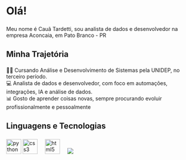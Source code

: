 <h1 align='left'>Olá!</h1>

###

<p align='left'>Meu nome é Cauã Tardetti, sou analista de dados e desenvolvedor na empresa Aconcaia, em Pato Branco - PR</p>

###

<h2 align='left'>Minha Trajetória</h2>

###

<p align='left'>🧑‍💻 Cursando Análise e Desenvolvimento de Sistemas pela UNIDEP, no terceiro período.<br>💻 Analista de dados e desenvolvedor, com foco em automações, integrações, IA e análise de dados.<br>
📊 Gosto de aprender coisas novas, sempre procurando evoluir profissionalmente e pessoalmente<br></p>

###

<h2 align='left'>Linguagens e Tecnologias</h2>

###

<div align='left'>
  <img src="https://s3.dualstack.us-east-2.amazonaws.com/pythondotorg-assets/media/files/python-logo-only.svg" height="40" alt="python logo"/>
  <img src="https://cdn.jsdelivr.net/gh/devicons/devicon/icons/css3/css3-original.svg" height="40" alt="css3 logo"/>
  <img width='12'/>
  <img src="https://cdn.jsdelivr.net/gh/devicons/devicon/icons/html5/html5-original.svg" height="40" alt="html5 logo"/>
  <img width='12'/>
  <img src="https://github.com/cauatardetti/cauatardetti/blob/main/n8n?raw=true"/>
  <img width='12'/>

</div>
